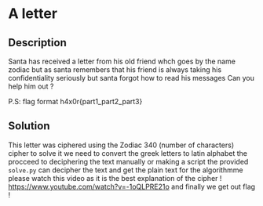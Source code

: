 # A letter

## Description
Santa has received a letter from his old friend whch goes by the name zodiac but as santa remembers that his friend is always taking his confidentiality seriously but santa forgot how to read his messages Can you help him out ?

P.S: flag format h4x0r{part1_part2_part3}

## Solution
This letter was ciphered using the Zodiac 340 (number of characters) cipher 
to solve it we need to convert the greek letters to latin alphabet 
the procceed to deciphering the text manually or making a script 
the provided `solve.py` can decipher the text and get the plain text 
for the algorithmme please watch this video as it is the best explanation of the cipher ! 
https://www.youtube.com/watch?v=-1oQLPRE21o
and finally we get out flag !
